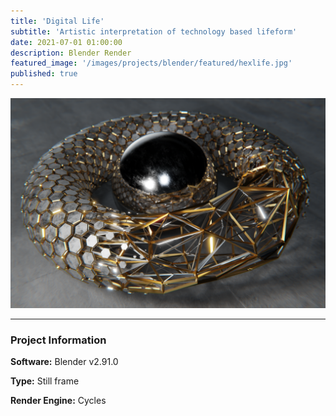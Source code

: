 ```yaml
---
title: 'Digital Life'
subtitle: 'Artistic interpretation of technology based lifeform'
date: 2021-07-01 01:00:00
description: Blender Render
featured_image: '/images/projects/blender/featured/hexlife.jpg'
published: true
---
```


![](/images/projects/blender/full_size/hexlife.png)

---

### Project Information

**Software:** Blender v2.91.0

**Type:** Still frame

**Render Engine:** Cycles
